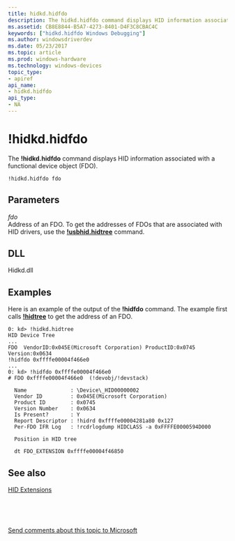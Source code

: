 ```yaml
---
title: hidkd.hidfdo
description: The hidkd.hidfdo command displays HID information associated with a functional device object (FDO).
ms.assetid: CB8E8844-B5A7-4273-8401-D4F3C8CBAC4C
keywords: ["hidkd.hidfdo Windows Debugging"]
ms.author: windowsdriverdev
ms.date: 05/23/2017
ms.topic: article
ms.prod: windows-hardware
ms.technology: windows-devices
topic_type:
- apiref
api_name:
- hidkd.hidfdo
api_type:
- NA
---
```


# !hidkd.hidfdo


The **!hidkd.hidfdo** command displays HID information associated with a functional device object (FDO).

```
!hidkd.hidfdo fdo
```

## <span id="ddk__devobj_dbg"></span><span id="DDK__DEVOBJ_DBG"></span>Parameters


<span id="_______fdo______"></span><span id="_______FDO______"></span> *fdo*   
Address of an FDO. To get the addresses of FDOs that are associated with HID drivers, use the [**!usbhid.hidtree**](-hidkd-hidtree.md) command.

## <span id="DLL"></span><span id="dll"></span>DLL


Hidkd.dll

Examples
--------

Here is an example of the output of the **!hidfdo** command. The example first calls [**!hidtree**](-hidkd-hidtree.md) to get the address of an FDO.

```
0: kd> !hidkd.hidtree
HID Device Tree
...
FDO  VendorID:0x045E(Microsoft Corporation) ProductID:0x0745 Version:0x0634
!hidfdo 0xffffe00004f466e0
...
0: kd> !hidfdo 0xffffe00004f466e0
# FDO 0xffffe00004f466e0  (!devobj/!devstack)

  Name              : \Device\_HID00000002
  Vendor ID         : 0x045E(Microsoft Corporation)
  Product ID        : 0x0745
  Version Number    : 0x0634
  Is Present?       : Y
  Report Descriptor : !hidrd 0xffffe00004281a80 0x127
  Per-FDO IFR Log   : !rcdrlogdump HIDCLASS -a 0xFFFFE0000594D000

  Position in HID tree

  dt FDO_EXTENSION 0xffffe00004f46850
```

## <span id="see_also"></span>See also


[HID Extensions](hid-extensions.md)

 

 

[Send comments about this topic to Microsoft](mailto:wsddocfb@microsoft.com?subject=Documentation%20feedback%20[debugger\debugger]:%20!hidkd.hidfdo%20%20RELEASE:%20%285/15/2017%29&body=%0A%0APRIVACY%20STATEMENT%0A%0AWe%20use%20your%20feedback%20to%20improve%20the%20documentation.%20We%20don't%20use%20your%20email%20address%20for%20any%20other%20purpose,%20and%20we'll%20remove%20your%20email%20address%20from%20our%20system%20after%20the%20issue%20that%20you're%20reporting%20is%20fixed.%20While%20we're%20working%20to%20fix%20this%20issue,%20we%20might%20send%20you%20an%20email%20message%20to%20ask%20for%20more%20info.%20Later,%20we%20might%20also%20send%20you%20an%20email%20message%20to%20let%20you%20know%20that%20we've%20addressed%20your%20feedback.%0A%0AFor%20more%20info%20about%20Microsoft's%20privacy%20policy,%20see%20http://privacy.microsoft.com/default.aspx. "Send comments about this topic to Microsoft")





